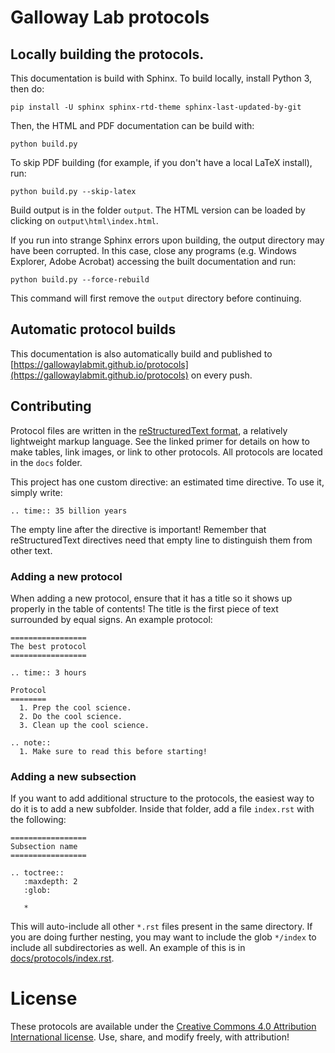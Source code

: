 # Galloway Lab protocols

## Locally building the protocols.
This documentation is build with Sphinx. To build locally, install Python 3,
then do:
```
pip install -U sphinx sphinx-rtd-theme sphinx-last-updated-by-git
```

Then, the HTML and PDF documentation can be build with:
```
python build.py
```

To skip PDF building (for example, if you don't have a local LaTeX install),
run:
```
python build.py --skip-latex
```

Build output is in the folder `output`. The HTML version can be loaded by clicking on `output\html\index.html`.

If you run into strange Sphinx errors upon building, the output directory may have been corrupted. In this case, close any
programs (e.g. Windows Explorer, Adobe Acrobat) accessing the built documentation and run:
```
python build.py --force-rebuild
```

This command will first remove the `output` directory before continuing.

## Automatic protocol builds

This documentation is also automatically build and published to [https://gallowaylabmit.github.io/protocols](https://gallowaylabmit.github.io/protocols) on every push.

## Contributing
Protocol files are written in the [reStructuredText format](https://www.sphinx-doc.org/en/master/usage/restructuredtext/basics.html), a relatively lightweight markup language. See the linked primer for details on how to make tables, link images, or link to other protocols. All protocols are located in the `docs` folder.

This project has one custom directive: an estimated time directive. To use it, simply write:
```
.. time:: 35 billion years

```
The empty line after the directive is important! Remember that reStructuredText directives need that empty line to distinguish them from other text.

### Adding a new protocol
When adding a new protocol, ensure that it has a title so it shows up properly in the table of contents! The title is the first piece of text surrounded by equal signs. An example protocol:
```
=================
The best protocol
=================

.. time:: 3 hours

Protocol
========
  1. Prep the cool science.
  2. Do the cool science.
  3. Clean up the cool science.

.. note::
  1. Make sure to read this before starting!
```

### Adding a new subsection
If you want to add additional structure to the protocols, the easiest way to do it is to add a new subfolder. Inside that folder, add a file `index.rst` with the following:
```
=================
Subsection name
=================

.. toctree::
   :maxdepth: 2
   :glob:
   
   *
```
This will auto-include all other `*.rst` files present in the same directory. If you are doing further nesting, you may want to include the glob `*/index` to include all subdirectories as well. An example of this is in [docs/protocols/index.rst](docs/protocols/index.rst).




License
=======
These protocols are available under the [Creative Commons 4.0 Attribution International license](https://creativecommons.org/licenses/by/4.0/). Use, share, and modify freely, with attribution!
